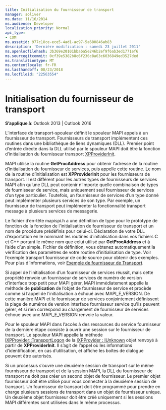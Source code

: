 ```yaml
---
title: Initialisation du fournisseur de transport
manager: soliver
ms.date: 11/16/2014
ms.audience: Developer
localization_priority: Normal
api_type:
- COM
ms.assetid: 977c18ce-ece5-4ad1-ac97-5a680846ab83
description: 'Derniére modification : samedi 23 juillet 2011'
ms.openlocfilehash: 3b369e20101bbaba5e246b2ef9f6ab3ed1771ef6
ms.sourcegitcommit: 0cf39e5382b8c6f236c8a63c6036849ed3527ded
ms.translationtype: MT
ms.contentlocale: fr-FR
ms.lasthandoff: 08/23/2018
ms.locfileid: "22563554"
---
```

# <a name="initializing-the-transport-provider"></a>Initialisation du fournisseur de transport

  
  
**S’applique à**: Outlook 2013 | Outlook 2016 
  
L’interface de transport-spouleur définit le spouleur MAPI appels à un fournisseur de transport. Fournisseurs de transport implémentent ces routines dans une bibliothèque de liens dynamiques (DLL). Premier point d’entrée directe dans la DLL utilisé par le spouleur MAPI doit être la fonction d’initialisation du fournisseur transport [XPProviderInit](xpproviderinit.md).
  
MAPI utilise la routine **GetProcAddress** pour obtenir l’adresse de la routine d’initialisation du fournisseur de services, puis appelle cette routine. Le nom de la routine d’initialisation est **XPProviderInit** pour les fournisseurs de transport. Il est différent pour les autres types de fournisseurs de services MAPI afin qu’une DLL peut contenir n’importe quelle combinaison de types de fournisseur de service, mais uniquement seul fournisseur de services d’un type particulier. Toutefois, un fournisseur de services d’un type donné peut implémenter plusieurs services de son type. Par exemple, un fournisseur de transport peut implémenter la fonctionnalité transport message à plusieurs services de messagerie. 
  
Le fichier d’en-tête mapispi.h a une définition de type pour le prototype de fonction de la fonction de l’initialisation de fournisseur de transport et un nom de procédure prédéfinis pour celui-ci. Déclaration de votre DLL d’exportation en le nommant les routines d’initialisation dans vos fichiers C et C++ portant le même nom que celui utilisé par **GetProcAddress** et à l’aide d’un simple. Fichier de définition, vous obtenez automatiquement la vérification des paramètres de votre routine d’initialisation de type. Voir l’exemple transport fournisseur de code source pour obtenir des exemples. Pour plus d’informations, voir [Exemple de fournisseur de Transport](transport-provider-sample.md).
  
Si appel de l’initialisation d’un fournisseur de services réussit, mais cette propriété renvoie un fournisseur de services de numéro de version d’interface trop petit pour MAPI gérer, MAPI immédiatement appelle la méthode de **publication** de l’objet de fournisseur de service et procède comme si l’appel de l’initialisation a échoué avec MAPI_E_VERSION. De cette manière MAPI et le fournisseur de services conjointement définissent la plage de numéros de version interface fournisseur service qu'ils peuvent gérer, et si rien correspond au chargement de fournisseur de services échoue avec une MAPI_E_VERSION renvoie la valeur. 
  
Pour le spouleur MAPI dans l’accès à des ressources du service fournisseur de la dernière étape consiste à ouvrir une session sur le fournisseur de transport. Le spouleur MAPI appelle la méthode [IXPProvider::TransportLogon](ixpprovider-transportlogon.md) de la [IXPProvider : IUnknown](ixpprovideriunknown.md) objet renvoyé à partir de **XPProviderInit**. Il s’agit de l’appel où les informations d’identification, en cas d’utilisation, et affiche les boîtes de dialogue peuvent être autorisés.
  
Si un processus s’ouvre une deuxième session de transport sur le même fournisseur de transport et de la session MAPI, la DLL du fournisseur de transport ne doit pas créer un second objet de fournisseur. Le premier objet fournisseur doit être utilisé pour vous connecter à la deuxième session de transport. Un fournisseur de transport doit être programmé pour prendre en charge plusieurs sessions de transport dans un objet de fournisseur unique. Un deuxième objet fournisseur doit être créé uniquement si les sessions MAPI différentes sont utilisées dans le même processus.
  

